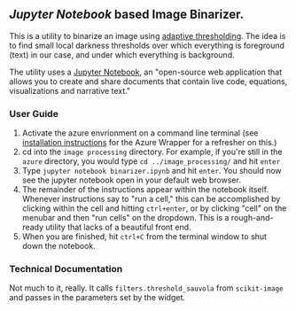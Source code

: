 ## _Jupyter Notebook_ based Image Binarizer.
This is a utility to binarize an image using [adaptive thresholding](http://scikit-image.org/docs/0.12.x/auto_examples/segmentation/plot_threshold_adaptive.html).  The idea is to find small local darkness thresholds over which everything is foreground (text) in our case, and under which everything is background.

The utility uses a [Jupyter Notebook](http://jupyter.org/), an "open-source web application that allows you to create and share documents that contain live code, equations, visualizations and narrative text."

### User Guide
1.  Activate the azure envrionment on a command line terminal (see [installation instructions](https://github.com/Linguistics575/unlocking-text-main/tree/master/azure#installation-instructions) for the Azure Wrapper for a refresher on this.)
2.  cd into the `image processing` directory.  For example, if you're still in the `azure` directory, you would type `cd ../image_processing/` and hit `enter`
3.  Type `jupyter notebook binarizer.ipynb` and hit `enter`.  You should now see the jupyter notebook open in your default web browser.
4.  The remainder of the instructions appear within the notebook itself.  Whenever instructions say to "run a cell," this can be accomplished by clicking within the cell and hitting `ctrl+enter`, or by clicking "cell" on the menubar and then "run cells" on the dropdown.  This is a rough-and-ready utility that lacks of a beautiful front end.  
5.  When you are finished, hit `ctrl+C` from the terminal window to shut down the notebook.

### Technical Documentation
Not much to it, really.  It calls `filters.threshold_sauvola` from `scikit-image` and passes in the parameters set by the widget.